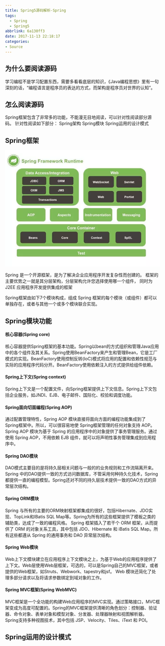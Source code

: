 ```yaml
---
title: Spring5源码解析-Spring
tags:
  - Spring
  - Spring5
abbrlink: 6a130ff3
date: 2017-11-13 22:18:17
categories:
- Source
---
```


## 为什么要阅读源码

学习编程不是学习配置东西，需要多看看底层的知识，《Java编程思想》里有一句深刻的话，“编程语言是程序员的表达的方式，而架构是程序员对世界的认知”。 

## 怎么阅读源码

Spring框架包含了非常多的功能，不能漫无目地阅读，可以针对性阅读部分源码。
针对性阅读如下部分：
Spring架构
Spring模块
Spring运用的设计模式

## Spring框架

![img](Spring5源码阅读-Spring/7445574-6c604b7559a79729.webp)

Spring 是一个开源框架，是为了解决企业应用程序开发复杂性而创建的。
框架的主要优势之一就是其分层架构，分层架构允许您选择使用哪一个组件，
同时为 J2EE 应用程序开发提供集成的框架

Spring框架由如下7个模块构成，组成 Spring 框架的每个模块（或组件）都可以单独存在，或者与其他一个或多个模块联合实现。

## Spring模块功能

#### 核心容器(Spring core)

核心容器提供Spring框架的基本功能。Spring以bean的方式组织和管理Java应用中的各个组件及其关系。Spring使用BeanFactory来产生和管理Bean，它是工厂模式的实现。BeanFactory使用控制反转(IoC)模式将应用的配置和依赖性规范与实际的应用程序代码分开。BeanFactory使用依赖注入的方式提供给组件依赖。

#### Spring上下文(Spring context)

Spring上下文是一个配置文件，向Spring框架提供上下文信息。Spring上下文包括企业服务，如JNDI、EJB、电子邮件、国际化、校验和调度功能。

#### Spring面向切面编程(Spring AOP)

通过配置管理特性，Spring AOP 模块直接将面向方面的编程功能集成到了 Spring框架中。所以，可以很容易地使 Spring框架管理的任何对象支持 AOP。Spring AOP 模块为基于 Spring 的应用程序中的对象提供了事务管理服务。通过使用 Spring AOP，不用依赖 EJB 组件，就可以将声明性事务管理集成到应用程序中。

#### Spring DAO模块

DAO模式主要目的是将持久层相关问题与一般的的业务规则和工作流隔离开来。Spring 中的DAO提供一致的方式访问数据库，不管采用何种持久化技术，Spring都提供一直的编程模型。Spring还对不同的持久层技术提供一致的DAO方式的异常层次结构。

#### Spring ORM模块

Spring 与所有的主要的ORM映射框架都集成的很好，包括Hibernate、JDO实现、TopLink和IBatis SQL Map等。Spring为所有的这些框架提供了模板之类的辅助类，达成了一致的编程风格。
Spring 框架插入了若干个 ORM 框架，从而提供了 ORM 的对象关系工具，其中包括 JDO、Hibernate 和 iBatis SQL Map。所有这些都遵从 Spring 的通用事务和 DAO 异常层次结构。

#### Spring Web模块

Web上下文模块建立在应用程序上下文模块之上，为基于Web的应用程序提供了上下文。Web层使用Web层框架，可选的，可以是Spring自己的MVC框架，或者提供的Web框架，如Struts、Webwork、tapestry和jsf。
Web 模块还简化了处理多部分请求以及将请求参数绑定到域对象的工作。

#### Spring MVC框架(Spring WebMVC)

MVC框架是一个全功能的构建Web应用程序的MVC实现。通过策略接口，MVC框架变成为高度可配置的。Spring的MVC框架提供清晰的角色划分：控制器、验证器、命令对象、表单对象和模型对象、分发器、处理器映射和视图解析器。Spring支持多种视图技术，其中包括 JSP、Velocity、Tiles、iText 和 POI。

## Spring运用的设计模式

